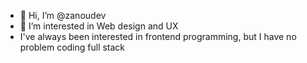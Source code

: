 - 👋 Hi, I’m @zanoudev
- 👀 I’m interested in Web design and UX
- I've always been interested in frontend programming, but I have no problem coding full stack
<!---
zanoudev/zanoudev is a ✨ special ✨ repository because its `README.md` (this file) appears on your GitHub profile.
You can click the Preview link to take a look at your changes.
--->
